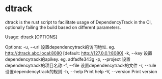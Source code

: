# dtrack

dtrack is the rust script to facilitate usage of DependencyTrack in the CI, optionally failing the build based on different parameters.


Usage: dtrack [OPTIONS]

Options:
  -u, --url <Url>          设置dependencytrack的访问地址. eg. http://dtrack.abc.local:8080 [default: http://127.0.0.1:8080]
  -k, --key <Apikey>       设置dependencytrack的apikey. eg. adfadfe343g
  -p, --project <Project>  设置dependencytrack的项目名称
  -f, --file <File>        设置dependencytrack的文件
  -r, --rule <Rule>        设置dependencytrack的规则
  -h, --help               Print help
  -V, --version            Print version